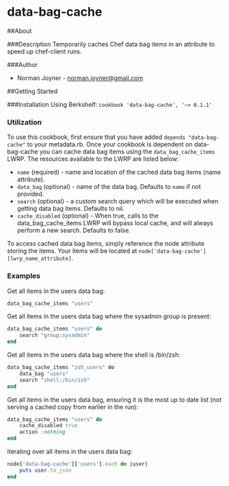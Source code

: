 data-bag-cache
======

##About

###Description
Temporarily caches Chef data bag items in an attribute to speed up chef-client runs.

###Author
* Norman Joyner - <norman.joyner@gmail.com>

##Getting Started

###Installation
Using Berkshelf: ```cookbook 'data-bag-cache', '~> 0.1.1'```

### Utilization
To use this cookbook, first ensure that you have added ```depends "data-bag-cache"``` to your metadata.rb. Once your cookbook is dependent on data-bag-cache you can cache data bag items using the ```data_bag_cache_items``` LWRP. The resources available to the LWRP are listed below:

* ```name``` (required) - name and location of the cached data bag items (name attribute).
* ```data_bag``` (optional) - name of the data bag. Defaults to ```name``` if not provided.
* ```search``` (optional) - a custom search query which will be executed when getting data bag items. Defaults to nil.
* ```cache_disabled``` (optional) - When true, calls to the data_bag_cache_items LWRP will bypass local cache, and will always perform a new search. Defaults to false.

To access cached data bag items, simply reference the node attribute storing the items. Your items will be located at ```node['data-bag-cache'][lwrp_name_attribute]```.

### Examples
Get all items in the users data bag:
```ruby
data_bag_cache_items "users"
```

Get all items in the users data bag where the sysadmin group is present:
```ruby
data_bag_cache_items "users" do
    search "group:sysadmin"
end
```

Get all items in the users data bag where the shell is /bin/zsh:
```ruby
data_bag_cache_items "zsh_users" do
    data_bag "users"
    search "shell:/bin/zsh"
end
```

Get all items in the users data bag, ensuring it is the most up to date list (not serving a cached copy from earlier in the run):
```ruby
data_bag_cache_items "users" do
    cache_disabled true
    action :nothing
end
```

Iterating over all items in the users data bag:
``` ruby
node['data-bag-cache']['users'].each do |user|
    puts user.to_json
end
```
